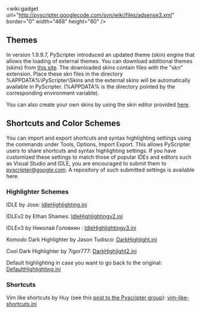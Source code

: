 ﻿&lt;wiki:gadget url="http://pyscripter.googlecode.com/svn/wiki/files/adsense3.xml" border="0" width="468" height="60" /&gt;

## Themes ##

In version 1.9.9.7, PyScripter introduced an updated theme (skin) engine that allows the loading of external themes.  You can download additional themes (skins) from [this site](http://www.mytreedb.com/downloads/m-subcat/a-skins.html).  The downloaded skins contain files with the "skn" extension.  Place these skn files in the directory %APPDATA%\PyScripter\Skins and the external skins will be automatically available in PyScripter. (%APPDATA% is the directory pointed by the corresponding environment variable).

You can also create your own skins by using the skin editor provided [here](http://www.mytreedb.com/downloads/m-cat/a-skinwamp.html).

## Shortcuts and Color Schemes ##

You can import and export shortcuts and syntax highlighting settings using the commands under Tools, Options, Import Export. This allows PyScripter users to share shortcuts and syntax highlighting settings. If you have customized these settings to match those of popular IDEs and editors such as Visual Studio and IDLE, you are encouraged to submit them to pyscripter@google.com. A repository of such submitted settings is available here.

### Highlighter Schemes ###

IDLE by Jose: [IdleHighlighting.ini](http://pyscripter.googlecode.com/svn/wiki/files/IDLEHighlighting.ini)

IDLEv2 by Ethan Shames: [IdleHighlightingv2.ini](http://pyscripter.googlecode.com/svn/wiki/files/IDLEHighlightingv2.ini)

IDLEv3 by Николай Головкин : [IdleHighlightingv3.ini](http://pyscripter.googlecode.com/svn/wiki/files/IDLEHighlightingv3.ini)

Komodo Dark Highlighter by Jason Tudisco: [DarkHighlight.ini](http://pyscripter.googlecode.com/svn/wiki/files/DarkHighlight.ini)

Cool Dark Highlighter by 7igor777: [DarkHighlight2.ini](http://pyscripter.googlecode.com/svn/wiki/files/DarkHighlight2.ini)

Default highlighting in case you want to go back to the original: [DefaultHighlighting,ini](http://pyscripter.googlecode.com/svn/wiki/files/DefaultHighlighting.ini)

### Shortcuts ###

Vim like shortcuts by Huy (see this [post to the Pyscripter group](http://groups.google.com/group/PyScripter/browse_thread/thread/d798d1052aaebc23?hl=en)):
[vim-like-shortcuts.ini](http://pyscripter.googlecode.com/svn/wiki/files/vim-like-shortcuts.ini)